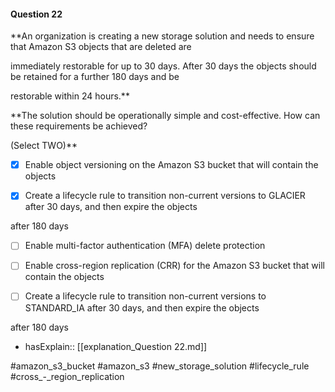 #### Question  22


**An organization is creating a new storage solution and needs to ensure that Amazon S3 objects that are deleted are

immediately restorable for up to 30 days. After 30 days the objects should be retained for a further 180 days and be

restorable within 24 hours.**


**The solution should be operationally simple and cost-effective. How can these requirements be achieved?

(Select TWO)**


- [x] Enable object versioning on the Amazon S3 bucket that will contain the objects


- [x] Create a lifecycle rule to transition non-current versions to GLACIER after 30 days, and then expire the objects

after 180 days


- [ ] Enable multi-factor authentication (MFA) delete protection


- [ ] Enable cross-region replication (CRR) for the Amazon S3 bucket that will contain the objects


- [ ] Create a lifecycle rule to transition non-current versions to STANDARD_IA after 30 days, and then expire the objects

after 180 days



- hasExplain:: [[explanation_Question  22.md]]

#amazon_s3_bucket #amazon_s3 #new_storage_solution #lifecycle_rule #cross_-_region_replication 